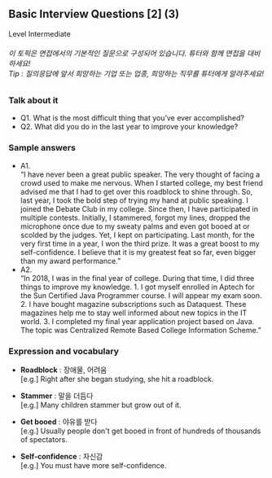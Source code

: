 ## Basic Interview Questions [2] (3)
Level Intermediate
###### 이 토픽은 면접에서의 기본적인 질문으로 구성되어 있습니다. 튜터와 함께 면접을 대비하세요!<br/>Tip : 질의응답에 앞서 희망하는 기업 또는 업종, 희망하는 직무를 튜터에게 알려주세요!

### Talk about it
- Q1. What is the most difficult thing that you’ve ever accomplished?
- Q2. What did you do in the last year to improve your knowledge?
### Sample answers
- A1.  
“I have never been a great public speaker. The very thought of facing a crowd used to make me nervous. When I started college, my best friend advised me that I had to get over this roadblock to shine through. So, last year, I took the bold step of trying my hand at public speaking. I joined the Debate Club in my college. Since then, I have participated in multiple contests. Initially, I stammered, forgot my lines, dropped the microphone once due to my sweaty palms and even got booed at or scolded by the judges. Yet, I kept on participating. Last month, for the very first time in a year, I won the third prize. It was a great boost to my self-confidence. I believe that it is my greatest feat so far, even bigger than my award performance.”
- A2.  
“In 2018, I was in the final year of college. During that time, I did three things to improve my knowledge. 1. I got myself enrolled in Aptech for the Sun Certified Java Programmer course. I will appear my exam soon. 2. I have bought magazine subscriptions such as Dataquest. These magazines help me to stay well informed about new topics in the IT world. 3. I completed my final year application project based on Java. The topic was Centralized Remote Based College Information Scheme.”
### Expression and vocabulary
- **Roadblock** : 장애물, 어려움  
[e.g.] Right after she began studying, she hit a roadblock.

- **Stammer** : 말을 더듬다  
[e.g.] Many children stammer but grow out of it.

- **Get booed** : 야유를 받다  
[e.g.] Usually people don't get booed in front of hundreds of thousands of spectators.

- **Self-confidence** : 자신감  
[e.g.] You must have more self-confidence.


